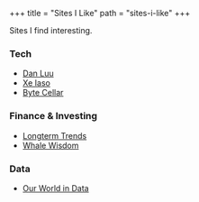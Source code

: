 +++
title = "Sites I Like"
path = "sites-i-like"
+++

Sites I find interesting.

### Tech

- [Dan Luu](https://danluu.com/)
- [Xe Iaso](https://xeiaso.net/)
- [Byte Cellar](https://bytecellar.com/)

### Finance & Investing

- [Longterm Trends](https://www.longtermtrends.net/)
- [Whale Wisdom](https://whalewisdom.com/)

### Data

- [Our World in Data](https://ourworldindata.org/)
